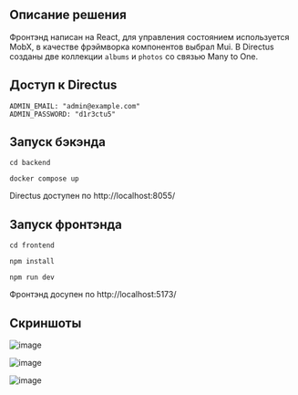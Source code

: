## Описание решения
Фронтэнд написан на React, для управления состоянием используется MobX, в качестве фрэймворка компонентов выбрал Mui.
В Directus созданы две коллекции `albums` и `photos` со связью Many to One.

## Доступ к Directus
    ADMIN_EMAIL: "admin@example.com"
    ADMIN_PASSWORD: "d1r3ctu5"
## Запуск бэкэнда

`cd backend`

`docker compose up`

Directus доступен по http://localhost:8055/

## Запуск фронтэнда

`cd frontend`

`npm install`

`npm run dev`

Фронтэнд досупен по http://localhost:5173/

## Скриншоты

![image](https://github.com/user-attachments/assets/959cf372-6618-495a-8c0a-94e559f1cb89)

![image](https://github.com/user-attachments/assets/2a4ffbd5-d83d-4ad6-bcd9-f7a1b278ec07)

![image](https://github.com/user-attachments/assets/4a981cfa-a8cb-44d2-96fa-e604e7bd7ac0)
